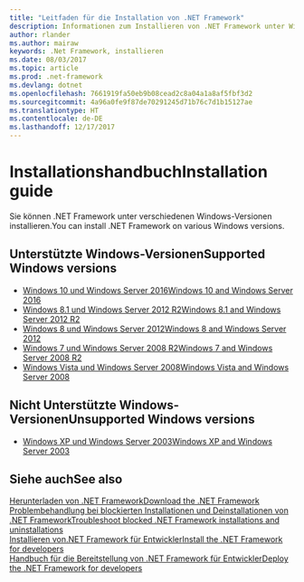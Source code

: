```yaml
---
title: "Leitfaden für die Installation von .NET Framework"
description: Informationen zum Installieren von .NET Framework unter Windows
author: rlander
ms.author: mairaw
keywords: .Net Framework, installieren
ms.date: 08/03/2017
ms.topic: article
ms.prod: .net-framework
ms.devlang: dotnet
ms.openlocfilehash: 7661919fa50eb9b08cead2c8a04a1a8af5fbf3d2
ms.sourcegitcommit: 4a96a0fe9f87de70291245d71b76c7d1b15127ae
ms.translationtype: HT
ms.contentlocale: de-DE
ms.lasthandoff: 12/17/2017
---
```

# <a name="installation-guide"></a><span data-ttu-id="445bf-104">Installationshandbuch</span><span class="sxs-lookup"><span data-stu-id="445bf-104">Installation guide</span></span>

<span data-ttu-id="445bf-105">Sie können .NET Framework unter verschiedenen Windows-Versionen installieren.</span><span class="sxs-lookup"><span data-stu-id="445bf-105">You can install .NET Framework on various Windows versions.</span></span>

## <a name="supported-windows-versions"></a><span data-ttu-id="445bf-106">Unterstützte Windows-Versionen</span><span class="sxs-lookup"><span data-stu-id="445bf-106">Supported Windows versions</span></span>

- [<span data-ttu-id="445bf-107">Windows 10 und Windows Server 2016</span><span class="sxs-lookup"><span data-stu-id="445bf-107">Windows 10 and Windows Server 2016</span></span>](on-windows-10.md)
- [<span data-ttu-id="445bf-108">Windows 8.1 und Windows Server 2012 R2</span><span class="sxs-lookup"><span data-stu-id="445bf-108">Windows 8.1 and Windows Server 2012 R2</span></span>](on-windows-8-1.md)
- [<span data-ttu-id="445bf-109">Windows 8 und Windows Server 2012</span><span class="sxs-lookup"><span data-stu-id="445bf-109">Windows 8 and Windows Server 2012</span></span>](on-windows-8.md)
- [<span data-ttu-id="445bf-110">Windows 7 und Windows Server 2008 R2</span><span class="sxs-lookup"><span data-stu-id="445bf-110">Windows 7 and Windows Server 2008 R2</span></span>](on-windows-7.md)
- [<span data-ttu-id="445bf-111">Windows Vista und Windows Server 2008</span><span class="sxs-lookup"><span data-stu-id="445bf-111">Windows Vista and Windows Server 2008</span></span>](on-windows-vista.md)

## <a name="unsupported-windows-versions"></a><span data-ttu-id="445bf-112">Nicht Unterstützte Windows-Versionen</span><span class="sxs-lookup"><span data-stu-id="445bf-112">Unsupported Windows versions</span></span>

- [<span data-ttu-id="445bf-113">Windows XP und Windows Server 2003</span><span class="sxs-lookup"><span data-stu-id="445bf-113">Windows XP and Windows Server 2003</span></span>](on-windows-xp.md)

## <a name="see-also"></a><span data-ttu-id="445bf-114">Siehe auch</span><span class="sxs-lookup"><span data-stu-id="445bf-114">See also</span></span>

[<span data-ttu-id="445bf-115">Herunterladen von .NET Framework</span><span class="sxs-lookup"><span data-stu-id="445bf-115">Download the .NET Framework</span></span>](https://www.microsoft.com/net/download/framework?utm_source=ms-docs&utm_medium=referral)  
[<span data-ttu-id="445bf-116">Problembehandlung bei blockierten Installationen und Deinstallationen von .NET Framework</span><span class="sxs-lookup"><span data-stu-id="445bf-116">Troubleshoot blocked .NET Framework installations and uninstallations</span></span>](troubleshoot-blocked-installations-and-uninstallations.md)  
[<span data-ttu-id="445bf-117">Installieren von.NET Framework für Entwickler</span><span class="sxs-lookup"><span data-stu-id="445bf-117">Install the .NET Framework for developers</span></span>](guide-for-developers.md)  
[<span data-ttu-id="445bf-118">Handbuch für die Bereitstellung von .NET Framework für Entwickler</span><span class="sxs-lookup"><span data-stu-id="445bf-118">Deploy the .NET Framework for developers</span></span>](../deployment/deployment-guide-for-developers.md)  